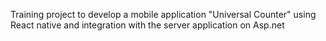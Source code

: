Training project to develop a mobile application "Universal Counter" using React native and integration with the server application on Asp.net

